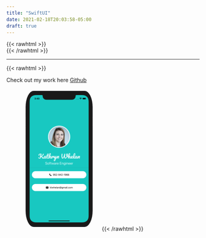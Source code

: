 ```yaml
---
title: "SwiftUI"
date: 2021-02-18T20:03:58-05:00
draft: true
---
```


{{< rawhtml >}}
<br />
{{< /rawhtml >}}

***

{{< rawhtml >}}
<style>
img {
  border-radius: 12%;
  margin: 20px 20px 10px 50px;
}
</style>

Check out my work here <a href="https://github.com/katiewhelan/Swift/tree/RealmInsteadofCoreData/SwiftUI/BusinessCard">Github</a>
<br/>
<img src="/images/swift/SwiftUI.png" width ="175" height="355">
{{< /rawhtml >}}
